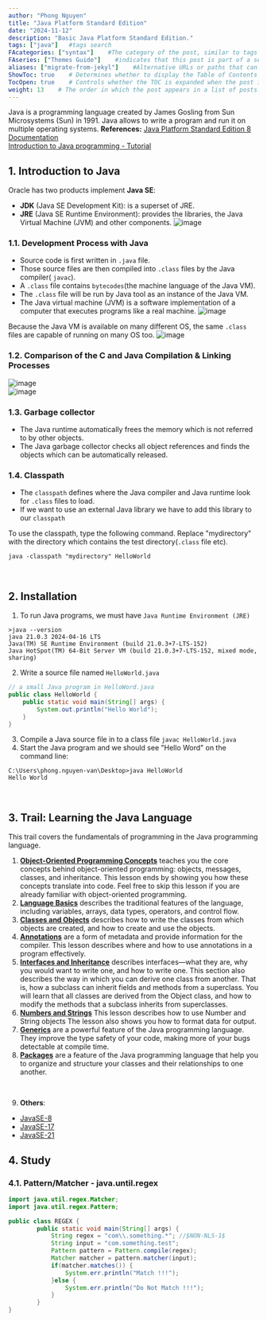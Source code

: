 ```yaml
---
author: "Phong Nguyen"
title: "Java Platform Standard Edition"
date: "2024-11-12"
description: "Basic Java Platform Standard Edition."
tags: ["java"]   #tags search
FAcategories: ["syntax"]    #The category of the post, similar to tags but usually for broader classification.
FAseries: ["Themes Guide"]    #indicates that this post is part of a series of related posts
aliases: ["migrate-from-jekyl"]    #Alternative URLs or paths that can be used to access this post, useful for redirects from old posts or similar content.
ShowToc: true    # Determines whether to display the Table of Contents (TOC) for the post.
TocOpen: true    # Controls whether the TOC is expanded when the post is loaded. 
weight: 13    # The order in which the post appears in a list of posts. Lower numbers make the post appear earlier.
---
```

Java is a programming language created by James Gosling from Sun Microsystems (Sun) in 1991. Java allows to write a program and run it on multiple operating systems.
**References:** 
[Java Platform Standard Edition 8 Documentation](https://docs.oracle.com/javase/8/docs/)<br>
[Introduction to Java programming - Tutorial](https://www.vogella.com/tutorials/JavaIntroduction/article.html#introduction-to-java)<br>
## 1. Introduction to Java
Oracle has two products implement **Java SE**:
- **JDK** (Java SE Development Kit): is a superset of JRE.
- **JRE** (Java SE Runtime Environment): provides the libraries, the Java Virtual Machine (JVM) and other components.
![image](/images/java_concept_diagram.png)<br>

### 1.1. Development Process with Java
- Source code is first written in `.java` file.
- Those source files are then compiled into `.class` files by the Java compiler( `javac`).
- A `.class` file contains `bytecodes`(the machine language of the Java VM).
- The `.class` file will be run by Java tool as an instance of the Java VM. 
- The Java virtual machine (JVM) is a software implementation of a computer that executes programs like a real machine.
![image](/images/overview_java_process.png)<br>

Because the Java VM is available on many different OS, the same `.class` files are capable of running on many OS too.
![image](/images/java_capable_running_os.png)<br>

### 1.2.  Comparison of the C and Java Compilation & Linking Processes
![image](/images/java_c_processes.png)<br>
![image](/images/java_processes.png)<br>

### 1.3.  Garbage collector
- The Java runtime automatically frees the memory which is not referred to by other objects.
- The Java garbage collector checks all object references and finds the objects which can be automatically released.

### 1.4.  Classpath
- The `classpath` defines where the Java compiler and Java runtime look for `.class` files to load.
- If we want to use an external Java library we have to add this library to our `classpath`

To use the classpath, type the following command. Replace "mydirectory" with the directory which contains the test directory(`.class` file etc).
```
java -classpath "mydirectory" HelloWorld
```
<br>

## 2. Installation
1. To run Java programs, we must have `Java Runtime Environment (JRE)`
```
>java --version
java 21.0.3 2024-04-16 LTS
Java(TM) SE Runtime Environment (build 21.0.3+7-LTS-152)
Java HotSpot(TM) 64-Bit Server VM (build 21.0.3+7-LTS-152, mixed mode, sharing)
```
2. Write a source file named `HelloWorld.java`
```java
// a small Java program in HelloWord.java
public class HelloWorld {
    public static void main(String[] args) {
        System.out.println("Hello World");
    }
}
```

3. Compile a Java source file in to a class file 
```javac HelloWorld.java```
4. Start the Java program and we should see "Hello Word" on the command line:
```
C:\Users\phong.nguyen-van\Desktop>java HelloWorld
Hello World
```

<br>


## 3. Trail: Learning the Java Language
This trail covers the fundamentals of programming in the Java programming language.
1. [**Object-Oriented Programming Concepts**](https://docs.oracle.com/javase/tutorial/java/concepts/index.html) teaches you the core concepts behind object-oriented programming: objects, messages, classes, and inheritance. This lesson ends by showing you how these concepts translate into code. Feel free to skip this lesson if you are already familiar with object-oriented programming.
2. [**Language Basics**](https://docs.oracle.com/javase/tutorial/java/nutsandbolts/index.html) describes the traditional features of the language, including variables, arrays, data types, operators, and control flow.
3. [**Classes and Objects**](https://docs.oracle.com/javase/tutorial/java/javaOO/index.html) describes how to write the classes from which objects are created, and how to create and use the objects.
4. [**Annotations**](https://docs.oracle.com/javase/tutorial/java/annotations/index.html) are a form of metadata and provide information for the compiler. This lesson describes where and how to use annotations in a program effectively.
5. [**Interfaces and Inheritance**](https://docs.oracle.com/javase/tutorial/java/IandI/index.html) describes interfaces—what they are, why you would want to write one, and how to write one. This section also describes the way in which you can derive one class from another. That is, how a subclass can inherit fields and methods from a superclass. You will learn that all classes are derived from the Object class, and how to modify the methods that a subclass inherits from superclasses.
6. [**Numbers and Strings**](https://docs.oracle.com/javase/tutorial/java/data/index.html) This lesson describes how to use Number and String objects The lesson also shows you how to format data for output.
7. [**Generics**](https://docs.oracle.com/javase/tutorial/java/generics/index.html) are a powerful feature of the Java programming language. They improve the type safety of your code, making more of your bugs detectable at compile time.
8. [**Packages**](https://docs.oracle.com/javase/tutorial/java/package/index.html) are a feature of the Java programming language that help you to organize and structure your classes and their relationships to one another.

<br>

9.  **Others**: 
- [JavaSE-8](https://docs.oracle.com/javase/8/docs/)
- [JavaSE-17](https://docs.oracle.com/en/java/javase/17/index.html)
- [JavaSE-21](https://docs.oracle.com/en/java/javase/21/index.html)


## 4. Study
### 4.1. Pattern/Matcher - java.until.regex
```java
import java.util.regex.Matcher;
import java.util.regex.Pattern;

public class REGEX {
		public static void main(String[] args) {
			String regex = "com\\.something.*"; //$NON-NLS-1$
			String input = "com.something.test";
			Pattern pattern = Pattern.compile(regex);
			Matcher matcher = pattern.matcher(input);
			if(matcher.matches()) {
				System.err.println("Match !!!");
			}else {
				System.err.println("Do Not Match !!!");	
			}
		}
}
```
